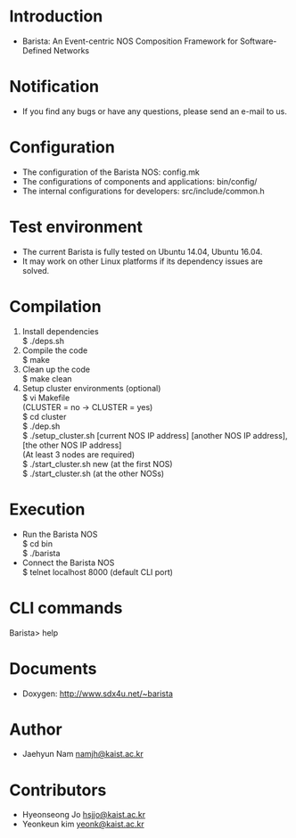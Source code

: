 # Introduction
- Barista: An Event-centric NOS Composition Framework for Software-Defined Networks 

# Notification
- If you find any bugs or have any questions, please send an e-mail to us.  

# Configuration
- The configuration of the Barista NOS: config.mk  
- The configurations of components and applications: bin/config/  
- The internal configurations for developers: src/include/common.h  

# Test environment
- The current Barista is fully tested on Ubuntu 14.04, Ubuntu 16.04.  
- It may work on other Linux platforms if its dependency issues are solved.  

# Compilation
1. Install dependencies  
	$ ./deps.sh  
2. Compile the code  
	$ make  
3. Clean up the code  
	$ make clean  
4. Setup cluster environments (optional)  
	$ vi Makefile  
		(CLUSTER = no -> CLUSTER = yes)  
	$ cd cluster  
	$ ./dep.sh  
	$ ./setup_cluster.sh [current NOS IP address] [another NOS IP address],[the other NOS IP address]  
		(At least 3 nodes are required)  
	$ ./start_cluster.sh new (at the first NOS)  
	$ ./start_cluster.sh (at the other NOSs)  

# Execution
- Run the Barista NOS  
	$ cd bin  
	$ ./barista  
- Connect the Barista NOS  
	$ telnet localhost 8000 (default CLI port)  

# CLI commands
Barista> help  

# Documents
- Doxygen: http://www.sdx4u.net/~barista  

# Author
- Jaehyun Nam <namjh@kaist.ac.kr>  

# Contributors
- Hyeonseong Jo <hsjjo@kaist.ac.kr>  
- Yeonkeun kim <yeonk@kaist.ac.kr>  
